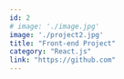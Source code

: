 ```yaml
---
id: 2
# image: './image.jpg'
image: './project2.jpg'
title: "Front-end Project"
category: "React.js"
link: "https://github.com"
---
```

